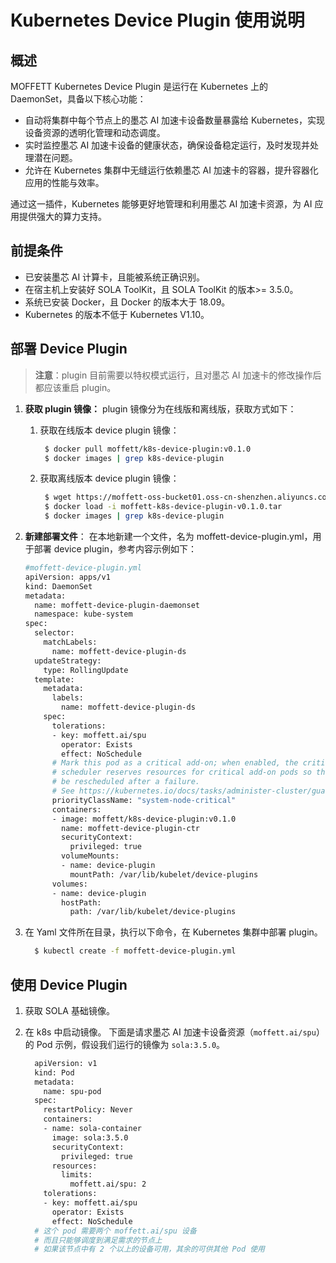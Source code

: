 # Kubernetes Device Plugin 使用说明

## **概述**

MOFFETT Kubernetes Device Plugin 是运行在 Kubernetes 上的 DaemonSet，具备以下核心功能：

- 自动将集群中每个节点上的墨芯 AI 加速卡设备数量暴露给 Kubernetes，实现设备资源的透明化管理和动态调度。
- 实时监控墨芯 AI 加速卡设备的健康状态，确保设备稳定运行，及时发现并处理潜在问题。
- 允许在 Kubernetes 集群中无缝运行依赖墨芯 AI 加速卡的容器，提升容器化应用的性能与效率。

通过这一插件，Kubernetes 能够更好地管理和利用墨芯 AI 加速卡资源，为 AI 应用提供强大的算力支持。

## **前提条件**

- 已安装墨芯 AI 计算卡，且能被系统正确识别。
- 在宿主机上安装好 SOLA ToolKit，且 SOLA ToolKit 的版本>= 3.5.0。
- 系统已安装 Docker，且 Docker 的版本大于 18.09。
- Kubernetes 的版本不低于 Kubernetes V1.10。

## **部署** **Device Plugin**

> **注意**：plugin 目前需要以特权模式运行，且对墨芯 AI 加速卡的修改操作后都应该重启 plugin。

1. **获取 plugin 镜像：** plugin 镜像分为在线版和离线版，获取方式如下：

   1. 获取在线版本 device plugin 镜像：

      ```Bash
       $ docker pull moffett/k8s-device-plugin:v0.1.0
       $ docker images | grep k8s-device-plugin
      ```

   2. 获取离线版本 device plugin 镜像：

      ```Bash
       $ wget https://moffett-oss-bucket01.oss-cn-shenzhen.aliyuncs.com/CloudNative/moffett-k8s-device-plugin-v0.1.0.tar
       $ docker load -i moffett-k8s-device-plugin-v0.1.0.tar
       $ docker images | grep k8s-device-plugin
      ```

2. **新建部署文件**： 在本地新建一个文件，名为 moffett-device-plugin.yml，用于部署 device plugin，参考内容示例如下：

   ```Bash
   #moffett-device-plugin.yml 
   apiVersion: apps/v1
   kind: DaemonSet
   metadata:
     name: moffett-device-plugin-daemonset
     namespace: kube-system
   spec:
     selector:
       matchLabels:
         name: moffett-device-plugin-ds
     updateStrategy:
       type: RollingUpdate
     template:
       metadata:
         labels:
           name: moffett-device-plugin-ds
       spec:
         tolerations:
         - key: moffett.ai/spu
           operator: Exists
           effect: NoSchedule
         # Mark this pod as a critical add-on; when enabled, the critical add-on
         # scheduler reserves resources for critical add-on pods so that they can
         # be rescheduled after a failure.
         # See https://kubernetes.io/docs/tasks/administer-cluster/guaranteed-scheduling-critical-addon-pods/
         priorityClassName: "system-node-critical"
         containers:
         - image: moffett/k8s-device-plugin:v0.1.0
           name: moffett-device-plugin-ctr
           securityContext:
             privileged: true
           volumeMounts:
           - name: device-plugin
             mountPath: /var/lib/kubelet/device-plugins
         volumes:
         - name: device-plugin
           hostPath:
             path: /var/lib/kubelet/device-plugins
   ```

3. 在 Yaml 文件所在目录，执行以下命令，在 Kubernetes 集群中部署 plugin。

   ```Bash
     $ kubectl create -f moffett-device-plugin.yml
   ```

## **使用** Device Plugin

1. 获取 SOLA 基础镜像。

2. 在 k8s 中启动镜像。 下面是请求墨芯 AI 加速卡设备资源（`moffett.ai/spu`）的 Pod 示例，假设我们运行的镜像为 `sola:3.5.0`。

   ```Bash
     apiVersion: v1
     kind: Pod
     metadata:
       name: spu-pod
     spec:
       restartPolicy: Never
       containers:
       - name: sola-container
         image: sola:3.5.0
         securityContext:
           privileged: true
         resources:
           limits:
             moffett.ai/spu: 2
       tolerations:
       - key: moffett.ai/spu
         operator: Exists
         effect: NoSchedule
     # 这个 pod 需要两个 moffett.ai/spu 设备
     # 而且只能够调度到满足需求的节点上
     # 如果该节点中有 2 个以上的设备可用，其余的可供其他 Pod 使用
   ```
